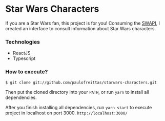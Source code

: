# Star Wars Characters

If you are a Star Wars fan, this project is for you!
Consuming the [SWAPI](https://swapi.dev/), I created an interface to consult information about Star Wars characters.

### Technologies

- ReactJS
- Typescript

### How to execute?

```
$ git clone git://github.com/paulofreittas/starwars-characters.git
```

Then put the cloned directory into your `PATH`, or run `yarn` to install all dependencies.

After you finish installing all dependencies, run `yarn start` to execute project in localhost on port 3000. `http://localhost:3000/`

